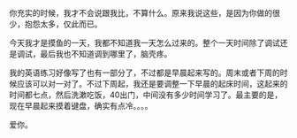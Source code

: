 你充实的时候，我才不会说跟我比，不算什么。原来我说这些，是因为你做的很少，抱怨太多，仅此而已。

今天我才是摸鱼的一天，我都不知道我一天怎么过来的。整个一天时间除了调试还是调试，最后我也不知道调到哪里了，脑壳疼。

我的英语练习好像写了也有一部分了，不过都是早晨起来写的。周末或者下周的时候应该可以对一对了。不过下周起，我还是要调整一下早晨的起床时间，这起来的时间都七点，然后洗漱吃饭，40出门，中间没有多少时间学习了。最主要的是，现在早晨起来摸着键盘，确实有点冷。。。。

爱你。

